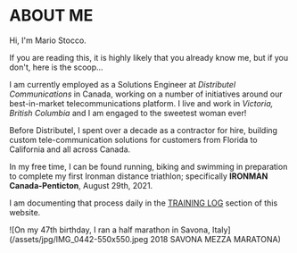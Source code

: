 # ABOUT ME
Hi, I'm Mario Stocco.

If you are reading this, it is highly likely that you already know me, but if you don't, 
here is the scoop...

I am currently employed as a Solutions Engineer at _Distributel Communications_
in Canada, working on a number of initiatives around our
best-in-market telecommunications platform.  I live and work in
_Victoria, British Columbia_ and I am engaged to the sweetest
woman ever!

Before Distributel, I spent over a decade as a contractor for hire,
building custom tele-<wbr />communication solutions for customers from
Florida to California and all across Canada.

In my free time, I can be found running, biking and swimming in preparation to complete my first Ironman distance triathlon; 
specifically **IRONMAN Canada-Penticton**, August 29th, 2021.

I am documenting that process daily in the [TRAINING LOG](/traininglog/) section of this website.

<!-- ![Haleakalā, Maui](/assets/jpg/IMG_2467-976x550.jpg 10,023ft above the Pacific) -->
![On my 47th birthday, I ran a half marathon in Savona, Italy](/assets/jpg/IMG_0442-550x550.jpeg 2018 SAVONA MEZZA MARATONA)

